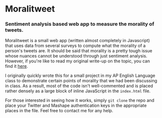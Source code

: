 # Moralitweet
### Sentiment analysis based web app to measure the morality of tweets.

Moralitweet is a small web app (written almost completely in Javascript) that uses data from several surveys to compute what the morality of a person's tweets are. It should be said that morality is a pretty tough issue whose nuances cannot be understood through just sentiment analysis. However, if you're like to read my original write-up on the topic, you can find it [here](https://docs.google.com/document/d/1N7MFNlqo5U6jwlrNEGdzrkh1xvHNniLwMD-slK9vnUU/edit).

I originally quickly wrote this for a small project in my AP English Language class to demonstrate certain points of morality that we had been discussing in class. As a result, most of the code isn't well-commented and is placed rather densely as a large block of inline JavaScript in the `index.html` file.

For those interested in seeing how it works, simply `git clone` the repo and place your Twitter and Mashape authentication keys in the appropriate places in the file. Feel free to contact me for any help.
